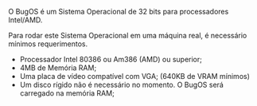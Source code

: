 O BugOS é um Sistema Operacional de 32 bits para processadores Intel/AMD. 

Para rodar este Sistema Operacional em uma máquina real, é necessário mínimos requerimentos.
  - Processador Intel 80386 ou Am386 (AMD) ou superior;
  - 4MB de Memória RAM;
  - Uma placa de vídeo compatível com VGA; (640KB de VRAM mínimos)
  - Um disco rígido não é necessário no momento. O BugOS será carregado na memória RAM;
  
 
